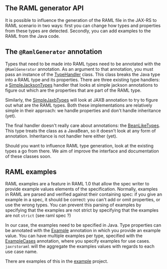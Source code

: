 ## The RAML generator API
It is possible to influence the generation of the RAML file in the JAX-RS to RAML scenario in two ways: first you can
change how types and properties from these types are detected. Secondly, you can add examples to the RAML from the Java
code.

## The `@RamlGenerator` annotation
Types that need to be made into RAML types need to be annotated with the `@RamlGenerator` annotation.  As an argument to
that annotation, you must pass an instance of the [TypeHandler](src/main/java/org/raml/jaxrs/plugins/TypeHandler.java) class.
This class breaks the Java type into a RAML type and its properties.  There are three existing type handlers:  a
[SimpleJacksonTypes](src/main/java/org/raml/jaxrs/handlers/SimpleJacksonTypes.java) handler that looks at simple jackson
annotations to figure out which are the properties that are part of the RAML type.

Similarly, the [SimpleJaxbTypes](src/main/java/org/raml/jaxrs/handlers/SimpleJaxbTypes.java) will look at JAXB annotation
to try to figure out what are the RAML types.  Both these implementations are relatively simple in their approach:  we
handle properties and don't handle inheritance (yet).

The final handler doesn't really care about annotations: the [BeanLikeTypes](src/main/java/org/raml/jaxrs/handlers/BeanLikeTypes.java).
This type treats the class as a JavaBean, so it doesn't look at any form of annotation.  Inheritance is not handler here either (yet).

Should you want to influence RAML type generation, look at the existing types a go from there.  We aim of improve the interface
and documentation of these classes soon.

## RAML examples
RAML examples are a feature in RAML 1.0 that allow the spec writer to provide example values elements of the specification.
Normally, examples in RAML are parsed and verified against their containing spec:  if you give an example  in a spec, it should
be correct:  you can't add or omit properties, or use the wrong types.  You can prevent this parsing of examples by specifying
that the examples are not strict by specifying that the examples are not `strict` (see raml spec ?)

In our case, the examples need to be specified in Java.  Type properties can be annotated with the
[Example](src/main/java/org/raml/jaxrs/common/Example.java) annotation in which you provide an example value.  You can have
multiple examples per type, specified with the [ExampleCases](src/main/java/org/raml/jaxrs/common/ExampleCases.java) annotation, where
you specify examples for use cases.  `jaxrstoraml` will the aggregate the examples values with regards to each use case name.

There are examples of this in the
[example](../jaxrs-to-raml-examples/jaxrs-to-raml-maven-examples/jaxrs-to-raml-raml-examples) project.
